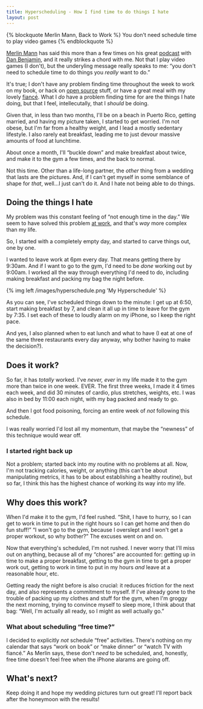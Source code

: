```yaml
--- 
title: Hyperscheduling - How I find time to do things I hate
layout: post
---
```


{% blockquote Merlin Mann, Back to Work %}
You don't need schedule time to play video games
{% endblockquote %}

[Merlin Mann][merlin] has said this more than a few times on his great [podcast][back_to_work] with [Dan Benjamin][danbenjamin], and it
really strikes a chord with me.  Not that I play video games (I don't), but the underyling message really speaks to me: “you don't need to schedule time to do
things you *really* want to do.”

<!-- more -->

It's true; I don't have any problem finding time throughout the week to work on my book, or hack on [open source][gli] stuff, or have a
great meal with my lovely [fiancé][amy].  What I *do* have a problem finding time for are the things I hate doing, but that I feel,
intellecutally, that I *should* be doing.

Given that, in less than two months, I'll be on a beach in Puerto Rico, getting married, and having my picture taken, I started to get
worried.  I'm not obese, but I'm far from a healthy weight, and I lead a mostly sedentary lifestyle.  I also rarely eat breakfast, leading
me to just devour massive amounts of food at lunchtime.

About once a month, I'll “buckle down” and make breakfast about twice, and make it to the gym a few times, and the back to normal.

Not this time.  Other than a life-long partner, the *other* thing from a wedding that lasts are the pictures.  And, if I can't get myself in
some semblance of shape for *that*, well…I just can't do it.  And I hate not being able to do things.

## Doing the things I hate

My problem was this constant feeling of “not enough time in the day.”  We seem to have solved this problem [at work][opower], and that's
*way* more complex than my life.  

So, I started with a completely empty day, and started to carve things out, one by one.  

I wanted to leave work at 6pm every day. That means
getting there by 9:30am.  And if I want to go to the gym, I'd need to be *done* working out by 9:00am.  I worked all the way through
everything I'd need to do, including making breakfast and packing my bag the night before.

{% img left /images/hyperschedule.png 'My Hyperschedule' %}

As you can see, I've scheduled things down to the minute: I get up at 6:50, start making breakfast by 7, and clean it all up in time to
leave for the gym by 7:35.  I set each of these to loudly alarm on my iPhone, so I keep the right pace.  

And yes, I also planned when to eat
lunch and what to have (I eat at one of the same three restaurants every day anyway, why bother having to make the decision?).

## Does it work?

So far, it has *totally* worked.  I've *never, ever* in my life made it to the gym more than twice in one week.  EVER.  The first three
weeks, I made it 4 times each week, and did 30 minutes of cardio, plus stretches, weights, etc.  I was also in bed by 11:00 each night, with
my bag packed and ready to go.

And then I got food poisoning, forcing an entire week of *not* following this schedule.

I was really worried I'd lost all my momentum, that maybe the
“newness” of this technique would wear off.

### I started right back up

Not a problem; started back into my routine with no problems at all.  Now, I'm not tracking calories, weight, or anything (this can't be about manipulating metrics, it has to be about establishing a healthy routine), but so far, I think this has the highest chance of working its way into my life.

## Why does this work?

When I'd make it to the gym, I'd feel rushed.  “Shit, I have to hurry, so I can get to work in time to put in the right hours so I can get
home and then do fun stuff!”  “I won't go to the gym, because I overslept and I won't get a proper workout, so why bother?”  The excuses
went on and on.

Now that everything's scheduled, I'm not rushed.  I never worry that I'll miss out on anything, because all of my “chores” are accounted
for: getting up in time to make a proper breakfast, getting to the gym in time to get a proper work out, getting to work in time to put in
my hours *and* leave at a reasonable hour, etc.

Getting ready the night before is also crucial: it reduces friction for the next day, and also represents a commitment to myself.  If I've
already gone to the trouble of packing up my clothes and stuff for the gym, when I'm groggy the next morning, trying to convince myself to
sleep more, I think about that bag: “Well, I'm actually all ready, so I might as well actually go.”

### What about scheduling “free time?”

I decided to explicitly *not* schedule “free” activities.  There's nothing on my calendar that says “work on book” or “make dinner” or
“watch TV with fiancé.”  As Merlin says, these don't *need* to be scheduled, and, honestly, free time doesn't feel free when the iPhone alarams are going off.  

## What's next?

Keep doing it and hope my wedding pictures turn out great!  I'll report back after the honeymoon with the results!

[merlin]: http://www.kungfugrippe.com/
[back_to_work]: http://5by5.tv/b2w
[danbenjamin]: http://twitter.com/danbenjamin
[gli]: http://github.com/davetron5000/gli
[amy]: http://twitter.com/amymaura
[opower]: http://www.heyitsopower.com
